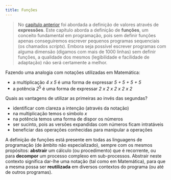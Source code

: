 ```yaml
---
title: Funções
---
```


>No [capítulo anterior](../01_expressoes) foi abordada a definição de valores através de **expressões**. Este capítulo aborda a definição de **funções**, um conceito fundamental em programação, pois sem definir funções apenas conseguiremos escrever pequenos programas sequenciais (os chamados *scripts*). Embora seja possível escrever programas com alguma dimensão (digamos com mais de 1000 linhas) sem definir funções, a qualidade dos mesmos (legibilidade e facilidade de adaptação) não será certamente a melhor.


Fazendo uma analogia com notações utilizadas em Matemática:

  - a multiplicação *4 x 5* é uma forma de expressar *5 + 5 + 5 + 5*
  - a potência *2*<sup>5</sup> é uma forma de expressar *2 x 2 x 2 x 2 x 2*

Quais as vantagens de utilizar as primeiras ao invés das segundas?
  - identificar com clareza a intenção (através da notação)
  - na multiplicação temos o símbolo *x*
  - na potência temos uma forma de dispor os números
  - ser sucinto, pois as versões expandidas com números ficam intratáveis
  - beneficiar das operações conhecidas para manipular a operações

A definição de funções está presente em todas as linguagens de programação (de âmbito não especializado), sempre com os mesmos propósitos: **abstrair** um cálculo (ou procedimento) que é recorrente, ou para **decompor** um processo complexo em sub-processos. Abstrair neste contexto significa dar-lhe uma notação (tal como em Matemática), para que a mesma possa ser **reutilizada** em diversos contextos do programa (ou até de outros programas).
